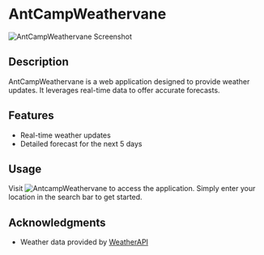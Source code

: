 # AntCampWeathervane

![AntCampWeathervane Screenshot](![AntCampWeatherWatch](https://github.com/AntCamper/AntCampWeathervane/assets/152764140/c8990226-21ca-4e6c-8408-e58a640e3dd8)
)

## Description

AntCampWeathervane is a web application designed to provide weather updates. It leverages real-time data to offer accurate forecasts.

## Features

- Real-time weather updates
- Detailed forecast for the next 5 days
## Usage

Visit ![AntcampWeathervane](https://antcamper.github.io/AntCampWeathervane/) to access the application. Simply enter your location in the search bar to get started.

## Acknowledgments

- Weather data provided by [WeatherAPI](https://openweathermap.org/forecast5)
